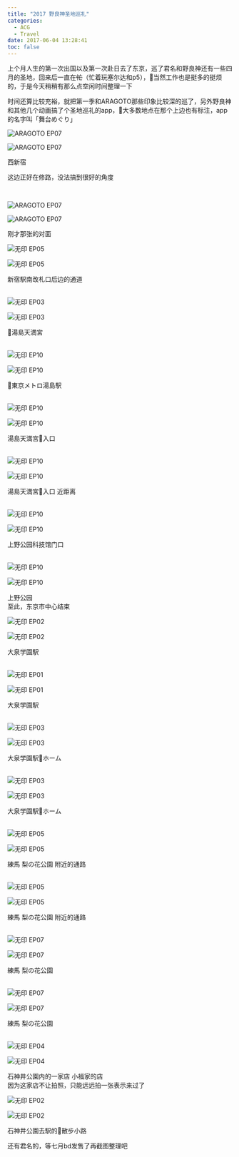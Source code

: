 ```yaml
---
title: "2017 野良神圣地巡礼"
categories:
  - ACG
  - Travel
date: 2017-06-04 13:28:41
toc: false
---
```


上个月人生的第一次出国以及第一次赴日去了东京，巡了君名和野良神还有一些四月的圣地，回来后一直在~~忙~~（忙着玩塞尔达和p5），当然工作也是挺多的挺烦的，于是今天稍稍有那么点空闲时间整理一下

时间还算比较充裕，就把第一季和ARAGOTO那些印象比较深的巡了，另外野良神和其他几个动画搞了个圣地巡礼的app，大多数地点在那个上边也有标注，app的名字叫「舞台めぐり」
<br />


<div class="pull-left img">

![ARAGOTO EP07](https://ooo.0o0.ooo/2017/06/04/59339ee10d3e0.jpg)</div><div class="pull-left img">

![ARAGOTO EP07](https://ooo.0o0.ooo/2017/06/04/59339ee32e9ad.jpg)</div>
<div class="clear-float img-caption">西新宿</div>

这边正好在修路，没法搞到很好的角度

<link rel="stylesheet" type="text/css" href="/css/seichi.css">

<br />

<div class="pull-left img">

![ARAGOTO EP07](https://ooo.0o0.ooo/2017/06/04/5933a3f92feb9.jpg)</div><div class="pull-left img">

![ARAGOTO EP07](https://ooo.0o0.ooo/2017/06/04/5933a3ff26b98.jpg)</div>
<div class="clear-float img-caption">刚才那张的对面</div><!-- more -->
<div class="pull-left img">

![无印 EP05](https://ooo.0o0.ooo/2017/06/04/5933a6f83ad8c.jpg)</div><div class="pull-left img">

![无印 EP05](https://ooo.0o0.ooo/2017/06/04/5933a6fa247b8.jpg)</div>
<div class="clear-float img-caption">新宿駅南改札口后边的通道</div>

<br />

<div class="pull-left img">

![无印 EP03](https://ooo.0o0.ooo/2017/06/04/5933a7ebb1901.jpg)</div><div class="pull-left img">

![无印 EP03](https://ooo.0o0.ooo/2017/06/04/5933a7ed97a44.jpg)</div>
<div class="clear-float img-caption">湯島天満宮</div>

<br />

<div class="pull-left img">

![无印 EP10](https://ooo.0o0.ooo/2017/06/04/5933a91bbabdf.jpg)</div><div class="pull-left img">

![无印 EP10](https://ooo.0o0.ooo/2017/06/04/5933a91d66d0c.jpg)</div>
<div class="clear-float img-caption">東京メトロ湯島駅</div>

<br />

<div class="pull-left img">

![无印 EP10](https://ooo.0o0.ooo/2017/06/04/5933aa0149fc8.jpg)</div><div class="pull-left img">

![无印 EP10](https://ooo.0o0.ooo/2017/06/04/5933aa02a5912.jpg)</div>
<div class="clear-float img-caption">湯島天満宮入口</div>

<br />

<div class="pull-left img">

![无印 EP10](https://ooo.0o0.ooo/2017/06/04/5933aa3de6da4.jpg)</div><div class="pull-left img">

![无印 EP10](https://ooo.0o0.ooo/2017/06/04/5933aa3f9776c.jpg)</div>
<div class="clear-float img-caption">湯島天満宮入口 近距离</div>

<br />

<div class="pull-left img">

![无印 EP10](https://ooo.0o0.ooo/2017/06/04/5933ab1c37646.jpg)</div><div class="pull-left img">

![无印 EP10](https://ooo.0o0.ooo/2017/06/04/5933ab1e204ef.jpg)</div>
<div class="clear-float img-caption">上野公园科技馆门口</div>

<br />

<div class="pull-left img">

![无印 EP10](https://ooo.0o0.ooo/2017/06/04/5933aaf4d4ec3.jpg)</div><div class="pull-left img">

![无印 EP10](https://ooo.0o0.ooo/2017/06/04/5933aaf683a6a.jpg)</div>
<div class="clear-float img-caption">上野公园</div>至此，东京市中心结束

<div class="pull-left img">

![无印 EP02](https://ooo.0o0.ooo/2017/06/04/5933acd05887f.jpg)</div><div class="pull-left img">

![无印 EP02](https://ooo.0o0.ooo/2017/06/04/5933acd1ef0bf.jpg)</div>
<div class="clear-float img-caption">大泉学園駅</div>

<br />

<div class="pull-left img">

![无印 EP01](https://ooo.0o0.ooo/2017/06/04/5933ad61024a7.jpg)</div><div class="pull-left img">

![无印 EP01](https://ooo.0o0.ooo/2017/06/04/5933ad61e63c8.jpg)</div>
<div class="clear-float img-caption">大泉学園駅</div>

<br />

<div class="pull-left img">

![无印 EP03](https://ooo.0o0.ooo/2017/06/04/5933af4346583.jpg)</div><div class="pull-left img">

![无印 EP03](https://ooo.0o0.ooo/2017/06/04/5933af455f606.jpg)</div>
<div class="clear-float img-caption">大泉学園駅ホーム</div>

<br />

<div class="pull-left img">

![无印 EP03](https://ooo.0o0.ooo/2017/06/04/5933af51ea015.jpg)</div><div class="pull-left img">

![无印 EP03](https://ooo.0o0.ooo/2017/06/04/5933af53b0456.jpg)</div>
<div class="clear-float img-caption">大泉学園駅ホーム</div>

<br />

<div class="pull-left img">

![无印 EP05](https://ooo.0o0.ooo/2017/06/04/5933b0cd9e364.jpg)</div><div class="pull-left img">

![无印 EP05](https://ooo.0o0.ooo/2017/06/04/5933b0cfc86ed.jpg)</div>
<div class="clear-float img-caption">練馬 梨の花公園 附近的通路</div>

<br />

<div class="pull-left img">

![无印 EP05](https://ooo.0o0.ooo/2017/06/04/5933b0f56bf05.jpg)</div><div class="pull-left img">

![无印 EP05](https://ooo.0o0.ooo/2017/06/04/5933b0f7ece2c.jpg)</div>
<div class="clear-float img-caption">練馬 梨の花公園 附近的通路</div>

<br />

<div class="pull-left img">

![无印 EP07](https://ooo.0o0.ooo/2017/06/04/5933b15a367e6.jpg)</div><div class="pull-left img">

![无印 EP07](https://ooo.0o0.ooo/2017/06/04/5933b15bb00e7.jpg)</div>
<div class="clear-float img-caption">練馬 梨の花公園</div>

<br />

<div class="pull-left img">

![无印 EP07](https://ooo.0o0.ooo/2017/06/04/5933b1ab4d835.jpg)</div><div class="pull-left img">

![无印 EP07](https://ooo.0o0.ooo/2017/06/04/5933b1ac8c0c3.jpg)</div>
<div class="clear-float img-caption">練馬 梨の花公園</div>

<br />

<div class="pull-left img">

![无印 EP04](https://ooo.0o0.ooo/2017/06/04/5933b33ea643d.jpg)</div><div class="pull-left img">

![无印 EP04](https://ooo.0o0.ooo/2017/06/04/5933b34072305.jpg)</div>
<div class="clear-float img-caption">石神井公園内的一家店 小福家的店</div>因为这家店不让拍照，只能远远拍一张表示来过了

<div class="pull-left img">

![无印 EP02](https://ooo.0o0.ooo/2017/06/04/5933b34dcc77c.jpg)</div><div class="pull-left img">

![无印 EP02](https://ooo.0o0.ooo/2017/06/04/5933b34ff1170.jpg)</div>
<div class="clear-float img-caption">石神井公園去駅的散步小路</div>


还有君名的，等七月bd发售了再截图整理吧
